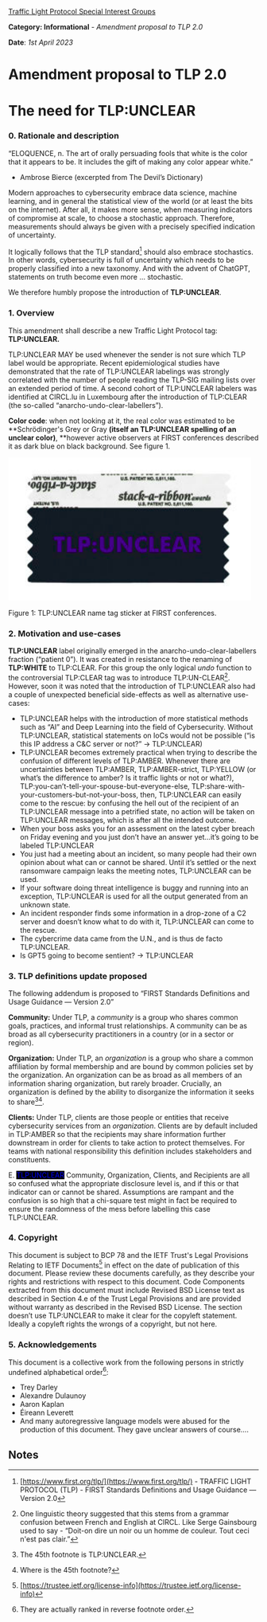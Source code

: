 [Traffic Light Protocol Special Interest Groups](https://www.first.org/tlp/)

**Category: Informational** - *Amendment proposal to TLP 2.0*

**Date**: *1st April 2023*

# Amendment proposal to TLP 2.0

# The need for TLP:UNCLEAR 

### **0. Rationale and description**

“ELOQUENCE, n. The art of orally persuading fools that white is the color that it appears to be. It includes the gift of making any color appear white.” 

- Ambrose Bierce (excerpted from The Devil’s Dictionary)

Modern approaches to cybersecurity embrace data science, machine learning, and in general the statistical view of the world (or at least the bits on the internet). After all, it makes more sense, when measuring indicators of compromise at scale, to choose a stochastic approach. Therefore, measurements should always be given with a precisely specified indication of uncertainty.

It logically follows that the TLP standard[^1] should also embrace stochastics. In other words, cybersecurity is full of uncertainty which needs to be properly classified into a new taxonomy. And with the advent of ChatGPT, statements on truth become even more … stochastic.

We therefore humbly propose the introduction of **TLP:UNCLEAR**.


### **1. Overview**

This amendment shall describe a new Traffic Light Protocol tag: **TLP:UNCLEAR.**

TLP:UNCLEAR MAY be used whenever the sender is not sure which TLP label would be appropriate. Recent epidemiological studies have demonstrated that the rate of TLP:UNCLEAR labelings was strongly correlated with the number of people reading the TLP-SIG mailing lists over an extended period of time. A second cohort of TLP:UNCLEAR labelers was identified at CIRCL.lu in Luxembourg after the introduction of TLP:CLEAR (the so-called “anarcho-undo-clear-labellers”).

**Color code**: when not looking at it, the real color was estimated to be **Schrödinger's Grey or Gray **(itself an TLP:UNCLEAR spelling of an unclear color)**, **however active observers at FIRST conferences described it as dark blue on black background. See figure 1. 

![TLP:UNCLEAR name tag sticker at FIRST.org conferences.](https://raw.githubusercontent.com/adulau/tlp-unclear/main/images/TLP%3AUNCLEAR.png)

Figure 1: TLP:UNCLEAR name tag sticker at FIRST conferences.


### **2. Motivation and use-cases**

**TLP:UNCLEAR** label originally emerged in the anarcho-undo-clear-labellers fraction (“patient 0”). It was created in resistance to the renaming of **TLP:WHITE** to TLP:CLEAR. For this group the only logical _undo_ function to the controversial TLP:CLEAR tag was to introduce TLP:UN-CLEAR[^2]. However, soon it was noted that the introduction of TLP:UNCLEAR also had a couple of unexpected beneficial side-effects as well as alternative use-cases:



* TLP:UNCLEAR helps with the introduction of more statistical methods such as “AI” and Deep Learning into the field of Cybersecurity. Without TLP:UNCLEAR, statistical statements on IoCs would not be possible (“is this IP address a C&C server or not?” -> TLP:UNCLEAR)
* TLP:UNCLEAR becomes extremely practical when trying to describe the confusion of different levels of TLP:AMBER. Whenever there are uncertainties between TLP:AMBER, TLP:AMBER-strict, TLP:YELLOW (or what’s the difference to amber? Is it traffic lights or not or what?), TLP:you-can’t-tell-your-spouse-but-everyone-else, TLP:share-with-your-customers-but-not-your-boss, then, TLP:UNCLEAR can easily come to the rescue: by confusing the hell out of the recipient of an TLP:UNCLEAR message into a petrified state, no action will be taken on TLP:UNCLEAR messages, which is after all the intended outcome.
* When your boss asks you for an assessment on the latest cyber breach on Friday evening and you just don’t have an answer yet…it’s going to be labeled TLP:UNCLEAR
* You just had a meeting about an incident, so many people had their own opinion about what can or cannot be shared. Until it’s settled or the next ransomware campaign leaks the meeting notes, TLP:UNCLEAR can be used.
* If your software doing threat intelligence is buggy and running into an exception, TLP:UNCLEAR is used for all the output generated from an unknown state.
* An incident responder finds some information in a drop-zone of a C2 server and doesn’t know what to do with it, TLP:UNCLEAR can come to the rescue. 
* The cybercrime data came from the U.N., and is thus de facto TLP:UNCLEAR.
* Is GPT5 going to become sentient? → TLP:UNCLEAR


### **3. TLP definitions update proposed**

The following addendum is proposed to “FIRST Standards Definitions and Usage Guidance — Version 2.0”

**Community:** Under TLP, a _community_ is a group who shares common goals, practices, and informal trust relationships. A community can be as broad as all cybersecurity practitioners in a country (or in a sector or region). 

**Organization:** Under TLP, an _organization_ is a group who share a common affiliation by formal membership and are bound by common policies set by the organization. An organization can be as broad as all members of an information sharing organization, but rarely broader. Crucially, an organization is defined by the ability to disorganize the information it seeks to share[^3][^4].

**Clients:** Under TLP, clients are those people or entities that receive cybersecurity services from an _organization_. Clients are by default included in TLP:AMBER so that the recipients may share information further downstream in order for clients to take action to protect themselves. For teams with national responsibility this definition includes stakeholders and constituents.

E. <span style="color:blue; background: #000;">TLP:UNCLEAR</span> Community, Organization, Clients, and Recipients are all so confused what the appropriate disclosure level is, and if this or that indicator can or cannot be shared. Assumptions are rampant and the confusion is so high that a chi-square test might in fact be required to ensure the randomness of the mess before labelling this case TLP:UNCLEAR. 


### **4. Copyright**

This document is subject to BCP 78 and the IETF Trust's Legal Provisions Relating to IETF Documents[^5] in effect on the date of publication of this document. Please review these documents carefully, as they describe your rights and restrictions with respect to this document. Code Components extracted from this document must include Revised BSD License text as described in Section 4.e of the Trust Legal Provisions and are provided without warranty as described in the Revised BSD License. The section doesn’t use TLP:UNCLEAR to make it clear for the copyleft statement. Ideally a copyleft rights the wrongs of a copyright, but not here.

### **5. Acknowledgements**

This document is a collective work from the following persons in strictly undefined alphabetical order[^6]:

* Trey Darley
* Alexandre Dulaunoy
* Aaron Kaplan
* Éireann Leverett
* And many autoregressive language models were abused for the production of this document. They gave unclear answers of course….

<!-- Footnotes themselves at the bottom. -->
## Notes

[^1]:
     [https://www.first.org/tlp/](https://www.first.org/tlp/) - TRAFFIC LIGHT PROTOCOL (TLP) - FIRST Standards Definitions and Usage Guidance — Version 2.0

[^2]:
     One linguistic theory suggested that this stems from a grammar confusion between French and English at CIRCL. Like Serge Gainsbourg used to say - “Doit-on dire un noir ou un homme de couleur. Tout ceci n'est pas clair.”

[^3]:
     The 45th footnote is TLP:UNCLEAR.

[^4]:
     Where is the 45th footnote?

[^5]:
     [https://trustee.ietf.org/license-info](https://trustee.ietf.org/license-info)

[^6]:
     They are actually ranked in reverse footnote order.
 
